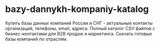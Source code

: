# bazy-dannykh-kompaniy-katalog
Купить базы данных компаний России и СНГ - актуальные контакты организаций, телефоны, email, адреса. Полный каталог CSV файлов с бизнес-контактами для B2B продаж и маркетинга. Скачать готовые базы компаний по отраслям.
